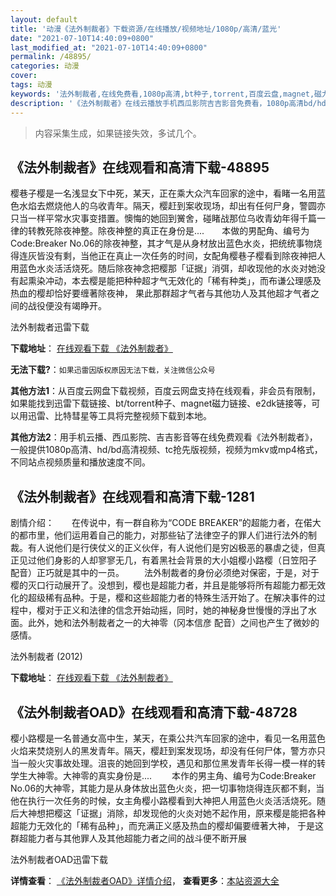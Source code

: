 ```yaml
---
layout: default
title: '动漫《法外制裁者》下载资源/在线播放/视频地址/1080p/高清/蓝光'
date: "2021-07-10T14:40:09+0800"
last_modified_at: "2021-07-10T14:40:09+0800"
permalink: /48895/
categories: 动漫
cover:
tags: 动漫
keywords: '法外制裁者,在线免费看,1080p高清,bt种子,torrent,百度云盘,magnet,磁力链,迅雷下载资源'
description: '《法外制裁者》在线云播放手机西瓜影院吉吉影音免费看，1080p高清bd/hd未删减完整版和tc抢先枪版，mkv/mp4格式，附带bt/torrent种子、magnet/磁力链、百度云盘、网盘资源迅雷下载链接'
---
```


>内容采集生成，如果链接失效，多试几个。


## 《法外制裁者》在线观看和高清下载-48895

樱巷子樱是一名浅显女下中死，某天，正在乘大众汽车回家的途中，看睹一名用蓝色水焰去燃烧他人的乌收青年。隔天，樱赶到案收现场，却出有任何尸身，警圆亦只当一样平常水灾事变措置。懊悔的她回到黉舍，碰睹战那位乌收青幼年得千篇一律的转教死除夜神整。除夜神整的真正在身份是....　　本做的男配角、编号为Code:Breaker No.06的除夜神整，其才气是从身材放出蓝色水炎，把统统事物烧得连灰皆没有剩，当他正在真止一次任务的时间，女配角樱巷子樱看到除夜神把人用蓝色水炎活活烧死。随后除夜神念把樱那「证据」消弭，却收现他的水炎对她没有起熏染冲动，本去樱是能把种种超才气无效化的「稀有种类」，而布谦公理感及热血的樱却恰好要缠著除夜神， 果此那群超才气者与其他功人及其他超才气者之间的战役便没有竭睁开。


法外制裁者迅雷下载

**下载地址**： [在线观看下载 《法外制裁者》](https://www.993dy.com//vod-detail-id-4723.html) 


**无法下载?**：`如果迅雷因版权原因无法下载，关注微信公众号 `

**其他方法1**：从百度云网盘下载视频，百度云网盘支持在线观看，非会员有限制，如果能找到迅雷下载链接、bt/torrent种子、magnet磁力链接、e2dk链接等，可以用迅雷、比特彗星等工具将完整视频下载到本地。

**其他方法2**：用手机云播、西瓜影院、吉吉影音等在线免费观看《法外制裁者》，一般提供1080p高清、hd/bd高清视频、tc抢先版视频，视频为mkv或mp4格式，不同站点视频质量和播放速度不同。


## 《法外制裁者》在线观看和高清下载-1281

剧情介绍：　　在传说中，有一群自称为“CODE BREAKER”的超能力者，在偌大的都市里，他们运用着自己的能力，对那些钻了法律空子的罪人们进行法外的制裁。有人说他们是行侠仗义的正义伙伴，有人说他们是穷凶极恶的暴虐之徒，但真正见过他们身影的人却寥寥无几，有着黑社会背景的大小姐樱小路樱（日笠阳子 配音）正巧就是其中的一员。 　　法外制裁者的身份必须绝对保密，于是，对于樱的灭口行动展开了。没想到，樱也是超能力者，并且是能够将所有超能力都无效化的超级稀有品种。于是，樱和这些超能力者的特殊生活开始了。在解决事件的过程中，樱对于正义和法律的信念开始动摇，同时，她的神秘身世慢慢的浮出了水面。此外，她和法外制裁者之一的大神零（冈本信彦 配音）之间也产生了微妙的感情。


法外制裁者 (2012)

**下载地址**： [在线观看下载 《法外制裁者》](https://www.btbtdy.me/btdy/dy9033.html) 


## 《法外制裁者OAD》在线观看和高清下载-48728

樱小路樱是一名普通女高中生，某天，在乘公共汽车回家的途中，看见一名用蓝色火焰来焚烧别人的黑发青年。隔天，樱赶到案发现场，却没有任何尸体，警方亦只当一般火灾事故处理。沮丧的她回到学校，遇见和那位黑发青年长得一模一样的转学生大神零。大神零的真实身份是.... 　　本作的男主角、编号为Code:Breaker No.06的大神零，其能力是从身体放出蓝色火炎，把一切事物烧得连灰都不剩，当他在执行一次任务的时候，女主角樱小路樱看到大神把人用蓝色火炎活活烧死。随后大神想把樱这「证据」消除，却发现他的火炎对她不起作用，原来樱是能把各种超能力无效化的「稀有品种」，而充满正义感及热血的樱却偏要缠著大神， 于是这群超能力者与其他罪人及其他超能力者之间的战斗便不断开展</p>


法外制裁者OAD迅雷下载

**详情查看**： [《法外制裁者OAD》详情介绍](/movie/48728/)， **查看更多**：[本站资源大全](/movie/t/all/)

